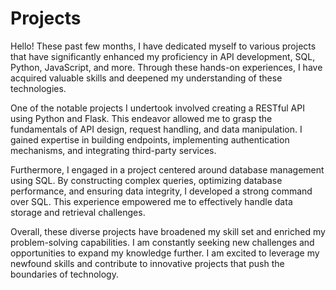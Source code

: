 # Projects
Hello! These past few months, I have dedicated myself to various projects that have significantly enhanced my proficiency in API development, SQL, Python, JavaScript, and more. Through these hands-on experiences, I have acquired valuable skills and deepened my understanding of these technologies.

One of the notable projects I undertook involved creating a RESTful API using Python and Flask. This endeavor allowed me to grasp the fundamentals of API design, request handling, and data manipulation. I gained expertise in building endpoints, implementing authentication mechanisms, and integrating third-party services.

Furthermore, I engaged in a project centered around database management using SQL. By constructing complex queries, optimizing database performance, and ensuring data integrity, I developed a strong command over SQL. This experience empowered me to effectively handle data storage and retrieval challenges.

Overall, these diverse projects have broadened my skill set and enriched my problem-solving capabilities. I am constantly seeking new challenges and opportunities to expand my knowledge further. I am excited to leverage my newfound skills and contribute to innovative projects that push the boundaries of technology.






